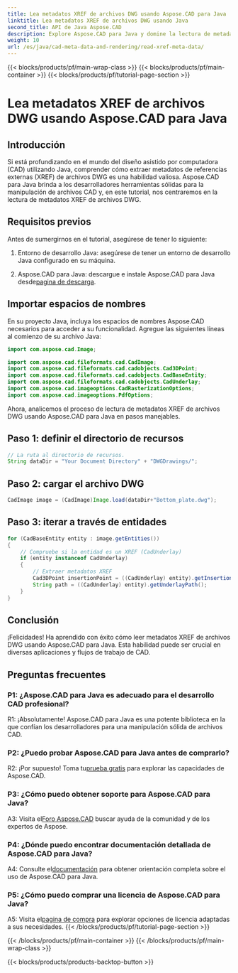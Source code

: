 ```yaml
---
title: Lea metadatos XREF de archivos DWG usando Aspose.CAD para Java
linktitle: Lea metadatos XREF de archivos DWG usando Java
second_title: API de Java Aspose.CAD
description: Explore Aspose.CAD para Java y domine la lectura de metadatos XREF de archivos DWG sin esfuerzo. Impulsa tu desarrollo CAD con esta poderosa biblioteca de Java.
weight: 10
url: /es/java/cad-meta-data-and-rendering/read-xref-meta-data/
---
```


{{< blocks/products/pf/main-wrap-class >}}
{{< blocks/products/pf/main-container >}}
{{< blocks/products/pf/tutorial-page-section >}}

# Lea metadatos XREF de archivos DWG usando Aspose.CAD para Java

## Introducción

Si está profundizando en el mundo del diseño asistido por computadora (CAD) utilizando Java, comprender cómo extraer metadatos de referencias externas (XREF) de archivos DWG es una habilidad valiosa. Aspose.CAD para Java brinda a los desarrolladores herramientas sólidas para la manipulación de archivos CAD y, en este tutorial, nos centraremos en la lectura de metadatos XREF de archivos DWG.

## Requisitos previos

Antes de sumergirnos en el tutorial, asegúrese de tener lo siguiente:

1. Entorno de desarrollo Java: asegúrese de tener un entorno de desarrollo Java configurado en su máquina.

2.  Aspose.CAD para Java: descargue e instale Aspose.CAD para Java desde[pagina de descarga](https://releases.aspose.com/cad/java/).

## Importar espacios de nombres

En su proyecto Java, incluya los espacios de nombres Aspose.CAD necesarios para acceder a su funcionalidad. Agregue las siguientes líneas al comienzo de su archivo Java:

```java
import com.aspose.cad.Image;

import com.aspose.cad.fileformats.cad.CadImage;
import com.aspose.cad.fileformats.cad.cadobjects.Cad3DPoint;
import com.aspose.cad.fileformats.cad.cadobjects.CadBaseEntity;
import com.aspose.cad.fileformats.cad.cadobjects.CadUnderlay;
import com.aspose.cad.imageoptions.CadRasterizationOptions;
import com.aspose.cad.imageoptions.PdfOptions;

```

Ahora, analicemos el proceso de lectura de metadatos XREF de archivos DWG usando Aspose.CAD para Java en pasos manejables.

## Paso 1: definir el directorio de recursos

```java
// La ruta al directorio de recursos.
String dataDir = "Your Document Directory" + "DWGDrawings/";
```

## Paso 2: cargar el archivo DWG

```java
CadImage image = (CadImage)Image.load(dataDir+"Bottom_plate.dwg");
```

## Paso 3: iterar a través de entidades

```java
for (CadBaseEntity entity : image.getEntities())
{
    // Compruebe si la entidad es un XREF (CadUnderlay)
    if (entity instanceof CadUnderlay)
    {
        // Extraer metadatos XREF
        Cad3DPoint insertionPoint = ((CadUnderlay) entity).getInsertionPoint();
        String path = ((CadUnderlay) entity).getUnderlayPath();
    }
}
```

## Conclusión

¡Felicidades! Ha aprendido con éxito cómo leer metadatos XREF de archivos DWG usando Aspose.CAD para Java. Esta habilidad puede ser crucial en diversas aplicaciones y flujos de trabajo de CAD.

## Preguntas frecuentes

### P1: ¿Aspose.CAD para Java es adecuado para el desarrollo CAD profesional?

R1: ¡Absolutamente! Aspose.CAD para Java es una potente biblioteca en la que confían los desarrolladores para una manipulación sólida de archivos CAD.

### P2: ¿Puedo probar Aspose.CAD para Java antes de comprarlo?

 R2: ¡Por supuesto! Toma tu[prueba gratis](https://releases.aspose.com/) para explorar las capacidades de Aspose.CAD.

### P3: ¿Cómo puedo obtener soporte para Aspose.CAD para Java?

 A3: Visita el[Foro Aspose.CAD](https://forum.aspose.com/c/cad/19) buscar ayuda de la comunidad y de los expertos de Aspose.

### P4: ¿Dónde puedo encontrar documentación detallada de Aspose.CAD para Java?

 A4: Consulte el[documentación](https://reference.aspose.com/cad/java/) para obtener orientación completa sobre el uso de Aspose.CAD para Java.

### P5: ¿Cómo puedo comprar una licencia de Aspose.CAD para Java?

A5: Visita el[pagina de compra](https://purchase.aspose.com/buy) para explorar opciones de licencia adaptadas a sus necesidades.
{{< /blocks/products/pf/tutorial-page-section >}}

{{< /blocks/products/pf/main-container >}}
{{< /blocks/products/pf/main-wrap-class >}}

{{< blocks/products/products-backtop-button >}}
